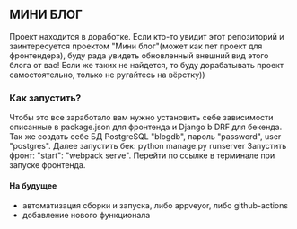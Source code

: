## МИНИ БЛОГ

Проект находится в доработке. 
Если кто-то увидит этот репозиторий и заинтересуется проектом "Мини блог"(может как пет проект для фронтендера), буду рада увидеть обновленный внешний вид этого блога от вас!
Если же таких не найдется, то буду дорабатывать проект самостоятельно, только не ругайтесь на вёрстку))

### Как запустить?
Чтобы это все заработало вам нужно установить себе зависимости описанные в package.json для фронтенда и Django b DRF для бекенда. 
Так же создать себе БД PostgreSQL "blogdb", пароль "password", user "postgres".
Далее запустить бек: python manage.py runserver
Запустить фронт: "start": "webpack serve".
Перейти по ссылке в терминале при запуске фронтенда.

#### На будущее

- автоматизация сборки и запуска, либо appveyor, либо github-actions
- добавление нового функционала

